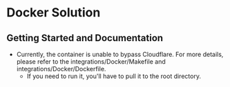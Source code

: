 # Docker Solution

## Getting Started and Documentation

- Currently, the container is unable to bypass Cloudflare. For more details, please refer to the integrations/Docker/Makefile and integrations/Docker/Dockerfile.
    - If you need to run it, you'll have to pull it to the root directory.